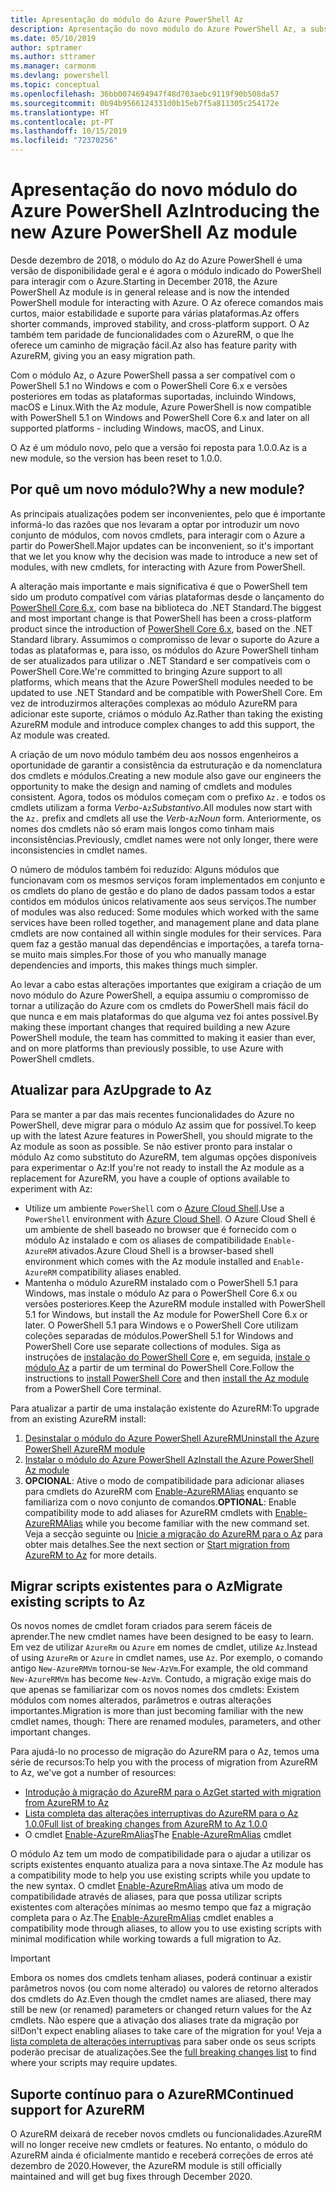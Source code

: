```yaml
---
title: Apresentação do módulo do Azure PowerShell Az
description: Apresentação do novo módulo do Azure PowerShell Az, a substituição do módulo AzureRM.
ms.date: 05/10/2019
author: sptramer
ms.author: sttramer
ms.manager: carmonm
ms.devlang: powershell
ms.topic: conceptual
ms.openlocfilehash: 36bb0074694947f48d703aebc9119f90b508da57
ms.sourcegitcommit: 0b94b9566124331d0b15eb7f5a811305c254172e
ms.translationtype: HT
ms.contentlocale: pt-PT
ms.lasthandoff: 10/15/2019
ms.locfileid: "72370256"
---
```

# <a name="introducing-the-new-azure-powershell-az-module"></a><span data-ttu-id="0780b-103">Apresentação do novo módulo do Azure PowerShell Az</span><span class="sxs-lookup"><span data-stu-id="0780b-103">Introducing the new Azure PowerShell Az module</span></span>

<span data-ttu-id="0780b-104">Desde dezembro de 2018, o módulo do Az do Azure PowerShell é uma versão de disponibilidade geral e é agora o módulo indicado do PowerShell para interagir com o Azure.</span><span class="sxs-lookup"><span data-stu-id="0780b-104">Starting in December 2018, the Azure PowerShell Az module is in general release and is now the intended PowerShell module for interacting with Azure.</span></span> <span data-ttu-id="0780b-105">O Az oferece comandos mais curtos, maior estabilidade e suporte para várias plataformas.</span><span class="sxs-lookup"><span data-stu-id="0780b-105">Az offers shorter commands, improved stability, and cross-platform support.</span></span> <span data-ttu-id="0780b-106">O Az também tem paridade de funcionalidades com o AzureRM, o que lhe oferece um caminho de migração fácil.</span><span class="sxs-lookup"><span data-stu-id="0780b-106">Az also has feature parity with AzureRM, giving you an easy migration path.</span></span>

<span data-ttu-id="0780b-107">Com o módulo Az, o Azure PowerShell passa a ser compatível com o PowerShell 5.1 no Windows e com o PowerShell Core 6.x e versões posteriores em todas as plataformas suportadas, incluindo Windows, macOS e Linux.</span><span class="sxs-lookup"><span data-stu-id="0780b-107">With the Az module, Azure PowerShell is now compatible with PowerShell 5.1 on Windows and PowerShell Core 6.x and later on all supported platforms - including Windows, macOS, and Linux.</span></span>

<span data-ttu-id="0780b-108">O Az é um módulo novo, pelo que a versão foi reposta para 1.0.0.</span><span class="sxs-lookup"><span data-stu-id="0780b-108">Az is a new module, so the version has been reset to 1.0.0.</span></span>

## <a name="why-a-new-module"></a><span data-ttu-id="0780b-109">Por quê um novo módulo?</span><span class="sxs-lookup"><span data-stu-id="0780b-109">Why a new module?</span></span>

<span data-ttu-id="0780b-110">As principais atualizações podem ser inconvenientes, pelo que é importante informá-lo das razões que nos levaram a optar por introduzir um novo conjunto de módulos, com novos cmdlets, para interagir com o Azure a partir do PowerShell.</span><span class="sxs-lookup"><span data-stu-id="0780b-110">Major updates can be inconvenient, so it's important that we let you know why the decision was made to introduce a new set of modules, with new cmdlets, for interacting with Azure from PowerShell.</span></span>

<span data-ttu-id="0780b-111">A alteração mais importante e mais significativa é que o PowerShell tem sido um produto compatível com várias plataformas desde o lançamento do [PowerShell Core 6.x](/powershell/scripting/overview), com base na biblioteca do .NET Standard.</span><span class="sxs-lookup"><span data-stu-id="0780b-111">The biggest and most important change is that PowerShell has been a cross-platform product since the introduction of [PowerShell Core 6.x](/powershell/scripting/overview), based on the .NET Standard library.</span></span>
<span data-ttu-id="0780b-112">Assumimos o compromisso de levar o suporte do Azure a todas as plataformas e, para isso, os módulos do Azure PowerShell tinham de ser atualizados para utilizar o .NET Standard e ser compatíveis com o PowerShell Core.</span><span class="sxs-lookup"><span data-stu-id="0780b-112">We're committed to bringing Azure support to all platforms, which means that the Azure PowerShell modules needed to be updated to use .NET Standard and be compatible with PowerShell Core.</span></span> <span data-ttu-id="0780b-113">Em vez de introduzirmos alterações complexas ao módulo AzureRM para adicionar este suporte, criámos o módulo Az.</span><span class="sxs-lookup"><span data-stu-id="0780b-113">Rather than taking the existing AzureRM module and introduce complex changes to add this support, the Az module was created.</span></span>

<span data-ttu-id="0780b-114">A criação de um novo módulo também deu aos nossos engenheiros a oportunidade de garantir a consistência da estruturação e da nomenclatura dos cmdlets e módulos.</span><span class="sxs-lookup"><span data-stu-id="0780b-114">Creating a new module also gave our engineers the opportunity to make the design and naming of cmdlets and modules consistent.</span></span> <span data-ttu-id="0780b-115">Agora, todos os módulos começam com o prefixo `Az.` e todos os cmdlets utilizam a forma _Verbo_-`Az`_Substantivo_.</span><span class="sxs-lookup"><span data-stu-id="0780b-115">All modules now start with the `Az.` prefix and cmdlets all use the _Verb_-`Az`_Noun_ form.</span></span> <span data-ttu-id="0780b-116">Anteriormente, os nomes dos cmdlets não só eram mais longos como tinham mais inconsistências.</span><span class="sxs-lookup"><span data-stu-id="0780b-116">Previously, cmdlet names were not only longer, there were inconsistencies in cmdlet names.</span></span>

<span data-ttu-id="0780b-117">O número de módulos também foi reduzido: Alguns módulos que funcionavam com os mesmos serviços foram implementados em conjunto e os cmdlets do plano de gestão e do plano de dados passam todos a estar contidos em módulos únicos relativamente aos seus serviços.</span><span class="sxs-lookup"><span data-stu-id="0780b-117">The number of modules was also reduced: Some modules which worked with the same services have been rolled together, and management plane and data plane cmdlets are now contained all within single modules for their services.</span></span> <span data-ttu-id="0780b-118">Para quem faz a gestão manual das dependências e importações, a tarefa torna-se muito mais simples.</span><span class="sxs-lookup"><span data-stu-id="0780b-118">For those of you who manually manage dependencies and imports, this makes things much simpler.</span></span>

<span data-ttu-id="0780b-119">Ao levar a cabo estas alterações importantes que exigiram a criação de um novo módulo do Azure PowerShell, a equipa assumiu o compromisso de tornar a utilização do Azure com os cmdlets do PowerShell mais fácil do que nunca e em mais plataformas do que alguma vez foi antes possível.</span><span class="sxs-lookup"><span data-stu-id="0780b-119">By making these important changes that required building a new Azure PowerShell module, the team has committed to making it easier than ever, and on more platforms than previously possible, to use Azure with PowerShell cmdlets.</span></span>

## <a name="upgrade-to-az"></a><span data-ttu-id="0780b-120">Atualizar para Az</span><span class="sxs-lookup"><span data-stu-id="0780b-120">Upgrade to Az</span></span>

<span data-ttu-id="0780b-121">Para se manter a par das mais recentes funcionalidades do Azure no PowerShell, deve migrar para o módulo Az assim que for possível.</span><span class="sxs-lookup"><span data-stu-id="0780b-121">To keep up with the latest Azure features in PowerShell, you should migrate to the Az module as soon as possible.</span></span> <span data-ttu-id="0780b-122">Se não estiver pronto para instalar o módulo Az como substituto do AzureRM, tem algumas opções disponíveis para experimentar o Az:</span><span class="sxs-lookup"><span data-stu-id="0780b-122">If you're not ready to install the Az module as a replacement for AzureRM, you have a couple of options available to experiment with Az:</span></span>

* <span data-ttu-id="0780b-123">Utilize um ambiente `PowerShell` com o [Azure Cloud Shell](https://docs.microsoft.com/azure/cloud-shell/overview).</span><span class="sxs-lookup"><span data-stu-id="0780b-123">Use a `PowerShell` environment with [Azure Cloud Shell](https://docs.microsoft.com/azure/cloud-shell/overview).</span></span>
  <span data-ttu-id="0780b-124">O Azure Cloud Shell é um ambiente de shell baseado no browser que é fornecido com o módulo Az instalado e com os aliases de compatibilidade `Enable-AzureRM` ativados.</span><span class="sxs-lookup"><span data-stu-id="0780b-124">Azure Cloud Shell is a browser-based shell environment which comes with the Az module installed and `Enable-AzureRM` compatibility aliases enabled.</span></span>
* <span data-ttu-id="0780b-125">Mantenha o módulo AzureRM instalado com o PowerShell 5.1 para Windows, mas instale o módulo Az para o PowerShell Core 6.x ou versões posteriores.</span><span class="sxs-lookup"><span data-stu-id="0780b-125">Keep the AzureRM module installed with PowerShell 5.1 for Windows, but install the Az module for PowerShell Core 6.x or later.</span></span> <span data-ttu-id="0780b-126">O PowerShell 5.1 para Windows e o PowerShell Core utilizam coleções separadas de módulos.</span><span class="sxs-lookup"><span data-stu-id="0780b-126">PowerShell 5.1 for Windows and PowerShell Core use separate collections of modules.</span></span> <span data-ttu-id="0780b-127">Siga as instruções de [instalação do PowerShell Core](/powershell/scripting/install/installing-powershell-core-on-windows) e, em seguida, [instale o módulo Az](install-az-ps.md) a partir de um terminal do PowerShell Core.</span><span class="sxs-lookup"><span data-stu-id="0780b-127">Follow the instructions to [install PowerShell Core](/powershell/scripting/install/installing-powershell-core-on-windows) and then [install the Az module](install-az-ps.md) from a PowerShell Core terminal.</span></span>

<span data-ttu-id="0780b-128">Para atualizar a partir de uma instalação existente do AzureRM:</span><span class="sxs-lookup"><span data-stu-id="0780b-128">To upgrade from an existing AzureRM install:</span></span>

1. [<span data-ttu-id="0780b-129">Desinstalar o módulo do Azure PowerShell AzureRM</span><span class="sxs-lookup"><span data-stu-id="0780b-129">Uninstall the Azure PowerShell AzureRM module</span></span>](/powershell/azure/uninstall-az-ps#uninstall-the-azurerm-module)
2. [<span data-ttu-id="0780b-130">Instalar o módulo do Azure PowerShell Az</span><span class="sxs-lookup"><span data-stu-id="0780b-130">Install the Azure PowerShell Az module</span></span>](install-az-ps.md)
3. <span data-ttu-id="0780b-131">__OPCIONAL__: Ative o modo de compatibilidade para adicionar aliases para cmdlets do AzureRM com [Enable-AzureRMAlias](/powershell/module/az.accounts/enable-azurermalias) enquanto se familiariza com o novo conjunto de comandos.</span><span class="sxs-lookup"><span data-stu-id="0780b-131">__OPTIONAL__: Enable compatibility mode to add aliases for AzureRM cmdlets with [Enable-AzureRMAlias](/powershell/module/az.accounts/enable-azurermalias) while you become familiar with the new command set.</span></span> <span data-ttu-id="0780b-132">Veja a secção seguinte ou [Inicie a migração do AzureRM para o Az](migrate-from-azurerm-to-az.md) para obter mais detalhes.</span><span class="sxs-lookup"><span data-stu-id="0780b-132">See the next section or [Start migration from AzureRM to Az](migrate-from-azurerm-to-az.md) for more details.</span></span>

## <a name="migrate-existing-scripts-to-az"></a><span data-ttu-id="0780b-133">Migrar scripts existentes para o Az</span><span class="sxs-lookup"><span data-stu-id="0780b-133">Migrate existing scripts to Az</span></span>

<span data-ttu-id="0780b-134">Os novos nomes de cmdlet foram criados para serem fáceis de aprender.</span><span class="sxs-lookup"><span data-stu-id="0780b-134">The new cmdlet names have been designed to be easy to learn.</span></span> <span data-ttu-id="0780b-135">Em vez de utilizar `AzureRm` ou `Azure` em nomes de cmdlet, utilize `Az`.</span><span class="sxs-lookup"><span data-stu-id="0780b-135">Instead of using `AzureRm` or `Azure` in cmdlet names, use `Az`.</span></span> <span data-ttu-id="0780b-136">Por exemplo, o comando antigo `New-AzureRMVm` tornou-se `New-AzVm`.</span><span class="sxs-lookup"><span data-stu-id="0780b-136">For example, the old command `New-AzureRMVm` has become `New-AzVm`.</span></span>
<span data-ttu-id="0780b-137">Contudo, a migração exige mais do que apenas se familiarizar com os novos nomes dos cmdlets: Existem módulos com nomes alterados, parâmetros e outras alterações importantes.</span><span class="sxs-lookup"><span data-stu-id="0780b-137">Migration is more than just becoming familiar with the new cmdlet names, though: There are renamed modules, parameters, and other important changes.</span></span>

<span data-ttu-id="0780b-138">Para ajudá-lo no processo de migração do AzureRM para o Az, temos uma série de recursos:</span><span class="sxs-lookup"><span data-stu-id="0780b-138">To help you with the process of migration from AzureRM to Az, we've got a number of resources:</span></span>

* [<span data-ttu-id="0780b-139">Introdução à migração do AzureRM para o Az</span><span class="sxs-lookup"><span data-stu-id="0780b-139">Get started with migration from AzureRM to Az</span></span>](migrate-from-azurerm-to-az.md)
* [<span data-ttu-id="0780b-140">Lista completa das alterações interruptivas do AzureRM para o Az 1.0.0</span><span class="sxs-lookup"><span data-stu-id="0780b-140">Full list of breaking changes from AzureRM to Az 1.0.0</span></span>](migrate-az-1.0.0.md)
* <span data-ttu-id="0780b-141">O cmdlet [Enable-AzureRmAlias](/powershell/module/az.accounts/enable-azurermalias)</span><span class="sxs-lookup"><span data-stu-id="0780b-141">The [Enable-AzureRmAlias](/powershell/module/az.accounts/enable-azurermalias) cmdlet</span></span>

<span data-ttu-id="0780b-142">O módulo Az tem um modo de compatibilidade para o ajudar a utilizar os scripts existentes enquanto atualiza para a nova sintaxe.</span><span class="sxs-lookup"><span data-stu-id="0780b-142">The Az module has a compatibility mode to help you use existing scripts while you update to the new syntax.</span></span> <span data-ttu-id="0780b-143">O cmdlet [Enable-AzureRmAlias](/powershell/module/az.accounts/enable-azurermalias) ativa um modo de compatibilidade através de aliases, para que possa utilizar scripts existentes com alterações mínimas ao mesmo tempo que faz a migração completa para o Az.</span><span class="sxs-lookup"><span data-stu-id="0780b-143">The [Enable-AzureRmAlias](/powershell/module/az.accounts/enable-azurermalias) cmdlet enables a compatibility mode through aliases, to allow you to use existing scripts with minimal modification while working towards a full migration to Az.</span></span>

> [!IMPORTANT]
> <span data-ttu-id="0780b-144">Embora os nomes dos cmdlets tenham aliases, poderá continuar a existir parâmetros novos (ou com nome alterado) ou valores de retorno alterados dos cmdlets do Az.</span><span class="sxs-lookup"><span data-stu-id="0780b-144">Even though the cmdlet names are aliased, there may still be new (or renamed) parameters or changed return values for the Az cmdlets.</span></span> <span data-ttu-id="0780b-145">Não espere que a ativação dos aliases trate da migração por si!</span><span class="sxs-lookup"><span data-stu-id="0780b-145">Don't expect enabling aliases to take care of the migration for you!</span></span> <span data-ttu-id="0780b-146">Veja a [lista completa de alterações interruptivas](migrate-az-1.0.0.md) para saber onde os seus scripts poderão precisar de atualizações.</span><span class="sxs-lookup"><span data-stu-id="0780b-146">See the [full breaking changes list](migrate-az-1.0.0.md) to find where your scripts may require updates.</span></span>

## <a name="continued-support-for-azurerm"></a><span data-ttu-id="0780b-147">Suporte contínuo para o AzureRM</span><span class="sxs-lookup"><span data-stu-id="0780b-147">Continued support for AzureRM</span></span>

<span data-ttu-id="0780b-148">O AzureRM deixará de receber novos cmdlets ou funcionalidades.</span><span class="sxs-lookup"><span data-stu-id="0780b-148">AzureRM will no longer receive new cmdlets or features.</span></span> <span data-ttu-id="0780b-149">No entanto, o módulo do AzureRM ainda é oficialmente mantido e receberá correções de erros até dezembro de 2020.</span><span class="sxs-lookup"><span data-stu-id="0780b-149">However, the AzureRM module is still officially maintained and will get bug fixes through December 2020.</span></span>
